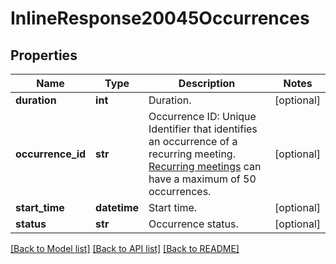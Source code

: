 # InlineResponse20045Occurrences

## Properties
Name | Type | Description | Notes
------------ | ------------- | ------------- | -------------
**duration** | **int** | Duration. | [optional] 
**occurrence_id** | **str** | Occurrence ID: Unique Identifier that identifies an occurrence of a recurring meeting. [Recurring meetings](https://support.zoom.us/hc/en-us/articles/214973206-Scheduling-Recurring-Meetings) can have a maximum of 50 occurrences. | [optional] 
**start_time** | **datetime** | Start time. | [optional] 
**status** | **str** | Occurrence status. | [optional] 

[[Back to Model list]](../README.md#documentation-for-models) [[Back to API list]](../README.md#documentation-for-api-endpoints) [[Back to README]](../README.md)


